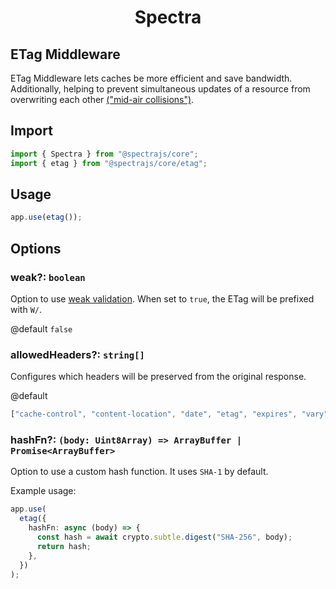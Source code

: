 <h1 align="center">Spectra</h1>

## ETag Middleware

ETag Middleware lets caches be more efficient and save bandwidth.
Additionally, helping to prevent simultaneous updates of a resource
from overwriting each other [("mid-air collisions")](https://developer.mozilla.org/en-US/docs/Web/HTTP/Headers/ETag#avoiding_mid-air_collisions).

## Import

```ts
import { Spectra } from "@spectrajs/core";
import { etag } from "@spectrajs/core/etag";
```

## Usage

```ts
app.use(etag());
```

## Options

### weak?: `boolean`

Option to use [weak validation](https://developer.mozilla.org/en-US/docs/Web/HTTP/Conditional_requests#weak_validation).
When set to `true`, the ETag will be prefixed with `W/`.

@default `false`

### allowedHeaders?: `string[]`

Configures which headers will be preserved from the original response.

@default

```ts
["cache-control", "content-location", "date", "etag", "expires", "vary"];
```

### hashFn?: `(body: Uint8Array) => ArrayBuffer | Promise<ArrayBuffer>`

Option to use a custom hash function. It uses `SHA-1` by default.

Example usage:

```ts
app.use(
  etag({
    hashFn: async (body) => {
      const hash = await crypto.subtle.digest("SHA-256", body);
      return hash;
    },
  })
);
```
